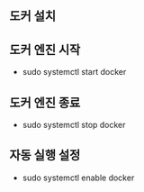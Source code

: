 ## 도커 설치

## 도커 엔진 시작

- sudo systemctl start docker

## 도커 엔진 종료

- sudo systemctl stop docker

## 자동 실행 설정

- sudo systemctl enable docker
